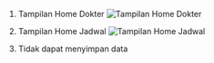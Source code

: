 1. Tampilan Home Dokter
![Tampilan Home Dokter](https://github.com/user-attachments/assets/d73dc888-10ef-49c9-8936-506b23328350)

2. Tampilan Home Jadwal
![Tampilan Home Jadwal](https://github.com/user-attachments/assets/88472d6f-0918-4698-ad4a-e16de47605df)

3. Tidak dapat menyimpan data

